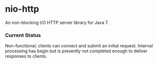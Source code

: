 nio-http
========

An non-blocking I/O HTTP server library for Java 7.

### Current Status

Non-functional; clients can connect and submit an initial request. Internal processing has begin but is presently not completed enough to deliver responses to clients.

